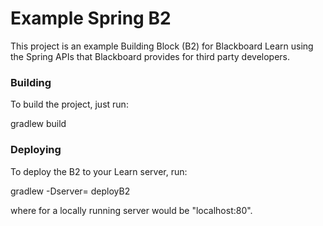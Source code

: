 Example Spring B2
=================

This project is an example Building Block (B2) for Blackboard Learn using the Spring APIs that Blackboard provides for third party developers.  

### Building
To build the project, just run:

gradlew build

### Deploying
To deploy the B2 to your Learn server, run:

gradlew -Dserver=<server host and port> deployB2

where <server host and port> for a locally running server would be "localhost:80".
